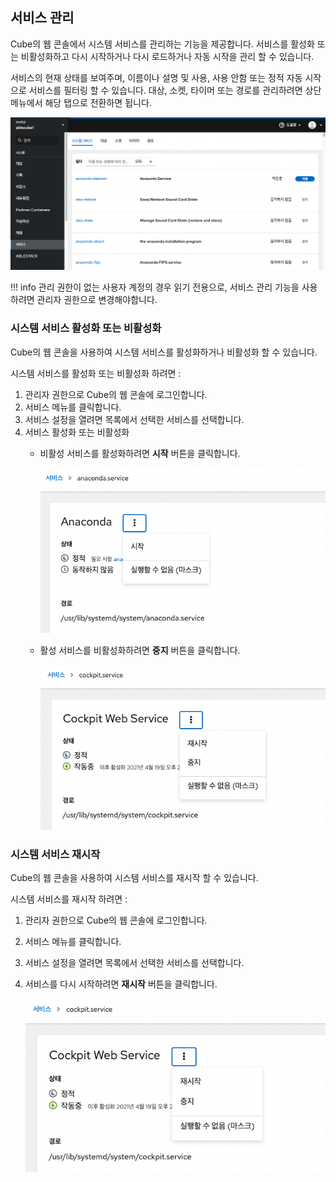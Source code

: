 ## 서비스 관리
Cube의 웹 콘솔에서 시스템 서비스를 관리하는 기능을 제공합니다. 서비스를 활성화 또는 비활성화하고 다시 시작하거나 다시 로드하거나 자동 시작을 관리 할 수 ​​있습니다. 

서비스의 현재 상태를 보여주며, 이름이나 설명 및 사용, 사용 안함 또는 정적 자동 시작으로 서비스를 필터링 할 수 있습니다. 대상, 소켓, 타이머 또는 경로를 관리하려면 상단 메뉴에서 해당 탭으로 전환하면 됩니다. 

![cube-service-list](../../assets/images/cube-service-list.png)

!!! info 
    관리 권한이 없는 사용자 계정의 경우 읽기 전용으로, 서비스 관리 기능을 사용하려면 관리자 권한으로 변경해야합니다.

### 시스템 서비스 활성화 또는 비활성화

Cube의 웹 콘솔을 사용하여 시스템 서비스를 활성화하거나 비활성화 할 수 있습니다.

시스템 서비스를 활성화 또는 비활성화 하려면 : 

1. 관리자 권한으로 Cube의 웹 콘솔에 로그인합니다.
2. 서비스 메뉴를 클릭합니다.
3. 서비스 설정을 열려면 목록에서 선택한 서비스를 선택합니다.
4. 서비스 활성화 또는 비활성화 
    - 비활성 서비스를 활성화하려면 **시작** 버튼을 클릭합니다.

        ![cube-service-action](../../assets/images/cube-service-action.png)

    - 활성 서비스를 비활성화하려면 **중지** 버튼을 클릭합니다.

        ![cube-service-action2](../../assets/images/cube-service-action2.png)

### 시스템 서비스 재시작

Cube의 웹 콘솔을 사용하여 시스템 서비스를 재시작 할 수 있습니다.

시스템 서비스를 재시작 하려면 : 

1. 관리자 권한으로 Cube의 웹 콘솔에 로그인합니다.
2. 서비스 메뉴를 클릭합니다.
3. 서비스 설정을 열려면 목록에서 선택한 서비스를 선택합니다.
4. 서비스를 다시 시작하려면 **재시작** 버튼을 클릭합니다.

    ![cube-service-action2](../../assets/images/cube-service-action2.png)